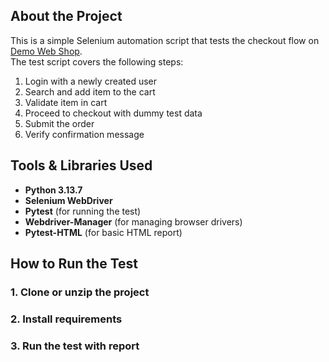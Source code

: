 ## About the Project
This is a simple Selenium automation script that tests the checkout flow on [Demo Web Shop](https://demowebshop.tricentis.com/).  
The test script covers the following steps:
1. Login with a newly created user  
2. Search and add item to the cart  
3. Validate item in cart 
4. Proceed to checkout with dummy test data  
5. Submit the order  
6. Verify confirmation message  


## Tools & Libraries Used
- **Python 3.13.7**  
- **Selenium WebDriver**  
- **Pytest** (for running the test)  
- **Webdriver-Manager** (for managing browser drivers)  
- **Pytest-HTML** (for basic HTML report)  

## How to Run the Test

### 1. Clone or unzip the project

### 2. Install requirements

### 3. Run the test with report
